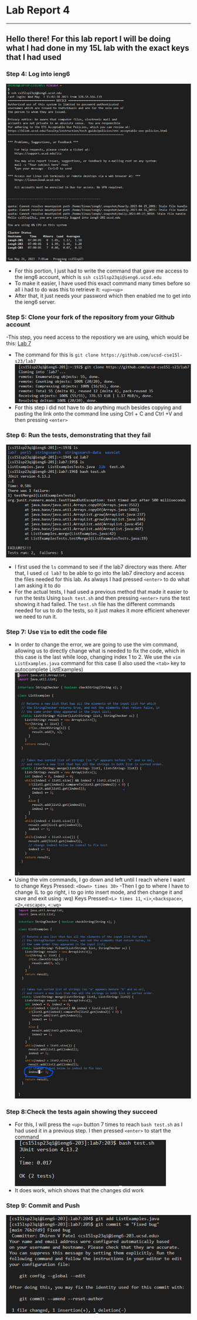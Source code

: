 # Lab Report 4
---
## Hello there! For this lab report I will be doing what I had done in my  15L lab with the exact keys that I had used

### Step 4: Log into ieng6
![Image](Lab4S4.png)
- For this portion, I just had to write the command that gave me access to the ieng6 account, which is `ssh cs15lsp23qi@ieng6.ucsd.edu`
- To make it easier, I have used this exact command many times before so all i had to do was this to retrieve it: `<up><up>`
- After that, it just needs your password which then enabled me to get into the ieng6 server.

### Step 5: Clone your fork of the repository from your Github account
-This step, you need access to the repostiory we are using, which would be this: [Lab 7](https://github.com/ucsd-cse15l-s23/lab7)
- The command for this is `git clone https://github.com/ucsd-cse15l-s23/lab7`
![Image](Lab4S5.png)
- For this step i did not have to do anything much besides copying and pasting the link onto the command line using Ctrl + C and Ctrl +V and then pressing `<enter>`

### Step 6: Run the tests, demonstrating that they fail
![Image](Lab4S6.png)
- I first used the `ls` command to see if the lab7 directory was there. After that, I used `cd lab7` to be able to go into the lab7 directory and access the files needed for this lab. As always I had pressed `<enter>` to do what I am asking it to do
- For the actual tests, I had used a previous method that made it easier to run the tests Using `bash test.sh` and then pressing `<enter>` runs the test showing it had failed. The `test.sh` file has the different commands needed for us to do the tests, so it just makes it more efficient whenever we need to run it.

### Step 7: Use `Vim` to edit the code file
- In order to change the error, we are going to use the vim command, allowing us to directly change what is needed to fix the code, which in this case is the last while loop, changing index 1 to 2. We use the `vim ListExamples.java` command for this case (I also used the `<tab>` key to autocomplete ListExamples)
![Image](Lab4S71.png)
- Using the vim commands, I go down and left until I reach where I want to change
Keys Pressed: `<Down> times 30>`
-Then I go to where I have to change (L to go right, i to go into insert mode, and then change it and save and exit using :wq)
Keys Pressed:`<L> times 11`, `<i>`,`<backspace>`,`<2>`,`<escape>`, `<:wq>`
![Image](Lab4S72.png)
### Step 8:Check the tests again showing they succeed
- For this, I will press the `<up>` button 7 times to reach `bash test.sh` as I had used it in a previous step. I then pressed `<enter>` to start the command
![Image](Lab4S8.png)
- It does work, which shows that the changes did work

### Step 9: Commit and Push
![Image](Lab4S9.png)
